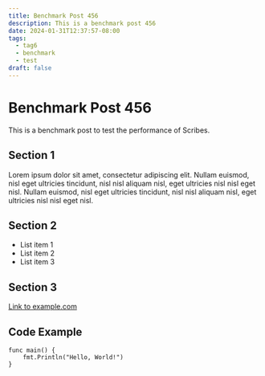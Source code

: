 ```yaml
---
title: Benchmark Post 456
description: This is a benchmark post 456
date: 2024-01-31T12:37:57-08:00
tags:
  - tag6
  - benchmark
  - test
draft: false
---
```


# Benchmark Post 456

This is a benchmark post to test the performance of Scribes.

## Section 1

Lorem ipsum dolor sit amet, consectetur adipiscing elit. Nullam
euismod, nisl eget ultricies tincidunt, nisl nisl aliquam nisl, eget
ultricies nisl nisl eget nisl. Nullam euismod, nisl eget ultricies
tincidunt, nisl nisl aliquam nisl, eget ultricies nisl nisl eget nisl.

## Section 2

- List item 1
- List item 2
- List item 3

## Section 3

[Link to example.com](https://example.com)

## Code Example

```
func main() {
    fmt.Println("Hello, World!")
}
```

